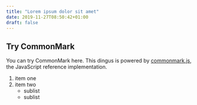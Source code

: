 ```yaml
---
title: "Lorem ipsum dolor sit amet"
date: 2019-11-27T08:50:42+01:00
draft: false
---
```


## Try CommonMark

You can try CommonMark here.  This dingus is powered by
[commonmark.js](https://github.com/jgm/commonmark.js), the
JavaScript reference implementation.

1. item one
2. item two
   - sublist
   - sublist
